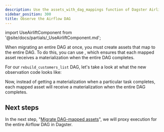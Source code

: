 ```yaml
---
description: Use the assets_with_dag_mappings function of Dagster Airlift to map and materialize assets for entire Airflow DAGs.
sidebar_position: 300
title: Observe the Airflow DAG
---
```


import UseAirliftComponent from '@site/docs/partials/\_UseAirliftComponent.md';

<UseAirliftComponent />

When migrating an entire DAG at once, you must create assets that map to the entire DAG. To do this, you can use <PyObject section="libraries" module="dagster_airlift" object="core.assets_with_dag_mappings" displayText="assets_with_dag_mappings" />, which ensures that each mapped asset receives a materialization when the entire DAG completes.

For our `rebuild_customers_list` DAG, let's take a look at what the new observation code looks like:

<CodeExample path="airlift-migration-tutorial/tutorial_example/dagster_defs/stages/observe_dag_level.py" />

Now, instead of getting a materialization when a particular task completes, each mapped asset will receive a materialization when the entire DAG completes.

## Next steps

In the next step, "[Migrate DAG-mapped assets](/migration/airflow-to-dagster/airlift-v1/dag-level-migration/migrate)", we will proxy execution for the entire Airflow DAG in Dagster.
